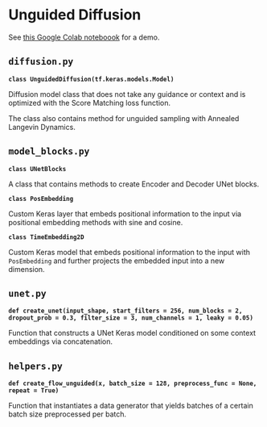 # Unguided Diffusion

See [this Google Colab noteboook](https://colab.research.google.com/drive/1gWPoUnxKtZOkXORMHY5T0bJ3QIcpZk68?usp=sharing) for a demo.

## `diffusion.py`

**`class UnguidedDiffusion(tf.keras.models.Model)`**

Diffusion model class that does not take any guidance or context and is optimized with the Score Matching loss function.

The class also contains method for unguided sampling with Annealed Langevin Dynamics.

## `model_blocks.py`

**`class UNetBlocks`**

A class that contains methods to create Encoder and Decoder UNet blocks.

**`class PosEmbedding`**

Custom Keras layer that embeds positional information to the input via positional embedding methods with sine and cosine.

**`class TimeEmbedding2D`**

Custom Keras model that embeds positional information to the input with `PosEmbedding` and further projects the embedded input into a new dimension.

## `unet.py`

**`def create_unet(input_shape, start_filters = 256, num_blocks = 2, dropout_prob = 0.3, filter_size = 3, num_channels = 1, leaky = 0.05)`**

Function that constructs a UNet Keras model conditioned on some context embeddings via concatenation.

## `helpers.py`

**`def create_flow_unguided(x, batch_size = 128, preprocess_func = None, repeat = True)`**

Function that instantiates a data generator that yields batches of a certain batch size preprocessed per batch.
